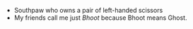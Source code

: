 - Southpaw who owns a pair of left-handed scissors
- My friends call me just *Bhoot* because Bhoot means Ghost.
